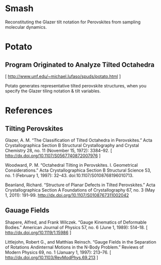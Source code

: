 # Smash

Reconstituting the Glazer tilt notation for Perovskites from sampling molecular
dynamics.

# Potato
## Program Originated to Analyze Tilted Octahedra

[ http://www.unf.edu/~michael.lufaso/spuds/potato.html ]

Potato generates representative tilted perovskite structures, when you specify
the Glazer tiling notation & tilt variables.

# References

## Tilting Perovskites

Glazer, A. M. “The Classification of Tilted Octahedra in Perovskites.” Acta
Crystallographica Section B Structural Crystallography and Crystal Chemistry
28, no. 11 (November 15, 1972): 3384–92. 
[ http://dx.doi.org/10.1107/S0567740872007976 ]

Woodward, P. M. “Octahedral Tilting in Perovskites. I. Geometrical
Considerations.” Acta Crystallographica Section B Structural Science 53, no.
1 (February 1, 1997): 32–43. doi:10.1107/S0108768196010713.

Beanland, Richard. “Structure of Planar Defects in Tilted Perovskites.” Acta
Crystallographica Section A Foundations of Crystallography 67, no. 3 (May 1,
2011): 191–99. 
http://dx.doi.org/10.1107/S0108767311002042

## Gauage Fields

Shapere, Alfred, and Frank Wilczek. “Gauge Kinematics of Deformable Bodies.”
American Journal of Physics 57, no. 6 (June 1, 1989): 514–18.
[ http://dx.doi.org/10.1119/1.15986 ]

Littlejohn, Robert G., and Matthias Reinsch. “Gauge Fields in the Separation of
Rotations Andinternal Motions in the N-Body Problem.” Reviews of Modern Physics
69, no. 1 (January 1, 1997): 213–76. 
[ http://dx.doi.org/10.1103/RevModPhys.69.213 ]


